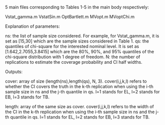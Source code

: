 5 main files corresponding to Tables 1-5 in the main body respectively:

Vstat_gamma.m
VstatSin.m
OptBartlett.m
MVopt.m
MVoptChi.m

Explanation of parameters:

ns: the list of sample size considered. For example, for Vstat_gamma.m, it is set as [15,30] which are the sample sizes considered in Table 1.
qs: the quantiles of chi-square for the interested nominal level. It is set as [1.642,2.7055,3.8415] which are the 80%, 90%, and 95% quantiles of the chi-square distribution with 1 degree of freedom.
N: the number of replications to estimate the coverage probability and CI half widths.


Outputs:

cover: array of size (length(ns),length(qs), N, 3). cover(i,j,k,l) refers to whether the CI covers the truth in the k-th replication when using the i-th sample size in ns and the j-th quantile in qs. l=1 stands for EL, l=2 stands for EB, l=3 stands for TB. 

length: array of the same size as cover. cover(i,j,k,l) refers to the width of the CI in the k-th replication when using the i-th sample size in ns and the j-th quantile in qs. l=1 stands for EL, l=2 stands for EB, l=3 stands for TB. 

